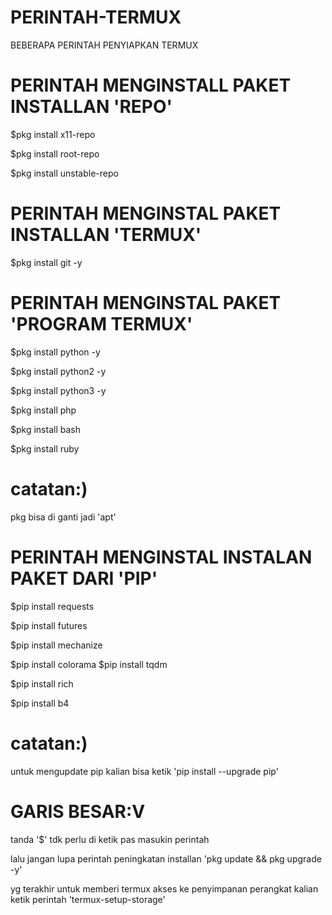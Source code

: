 # PERINTAH-TERMUX
BEBERAPA PERINTAH PENYIAPKAN TERMUX
# PERINTAH MENGINSTALL PAKET INSTALLAN 'REPO'
$pkg install x11-repo

$pkg install root-repo

$pkg install unstable-repo
# PERINTAH MENGINSTAL PAKET INSTALLAN 'TERMUX'
$pkg install git -y
# PERINTAH MENGINSTAL PAKET 'PROGRAM TERMUX'
$pkg install python -y

$pkg install python2 -y

$pkg install python3 -y

$pkg install php

$pkg install bash

$pkg install ruby
# catatan:)
pkg bisa di ganti jadi 'apt'
# PERINTAH MENGINSTAL INSTALAN PAKET DARI 'PIP'
$pip install requests

$pip install futures

$pip install mechanize

$pip install colorama
$pip install tqdm

$pip install rich

$pip install b4
# catatan:)
untuk mengupdate pip kalian bisa ketik 'pip install --upgrade pip'
# GARIS BESAR:V
tanda '$' tdk perlu di ketik pas masukin perintah

lalu jangan lupa perintah peningkatan installan 'pkg update && pkg upgrade -y'

yg terakhir untuk memberi termux akses ke penyimpanan perangkat kalian ketik perintah 'termux-setup-storage'
